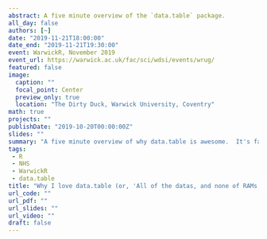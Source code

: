 ```yaml
---
abstract: A five minute overview of the `data.table` package.  
all_day: false
authors: [~]
date: "2019-11-21T18:00:00"
date_end: "2019-11-21T19:30:00"
event: WarwickR, November 2019
event_url: https://warwick.ac.uk/fac/sci/wdsi/events/wrug/
featured: false
image: 
  caption: ""
  focal_point: Center
  preview_only: true
  location: "The Dirty Duck, Warwick University, Coventry"
math: true
projects: ""
publishDate: "2019-10-20T00:00:00Z"
slides: ""
summary: "A five minute overview of why data.table is awesome.  It's fast, indexed, and holds more data than you can with plain data.frames."
tags: 
 - R
 - NHS
 - WarwickR
 - data.table
title: "Why I love data.table (or, 'All of the datas, and none of RAMs...') "
url_code: ""
url_pdf: ""
url_slides: ""
url_video: ""
draft: false
---
```

